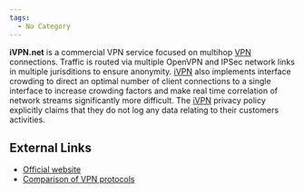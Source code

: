 ```yaml
---
tags:
  - No Category
---
```

**iVPN.net** is a commercial VPN service focused on multihop
[VPN](vpn.md) connections. Traffic is routed via multiple
OpenVPN and IPSec network links in multiple jurisditions to ensure
anonymity. [iVPN](ivpn.md) also implements interface crowding to
direct an optimal number of client connections to a single interface to
increase crowding factors and make real time correlation of network
streams significantly more difficult. The [iVPN](ivpn.md)
privacy policy explicitly claims that they do not log any data relating
to their customers activities.

## External Links

- [Official website](http://www.ivpn.net)
- [Comparison of VPN
  protocols](http://www.ivpn.net/pptp-vs-lt2p-vs-openvpn.php)